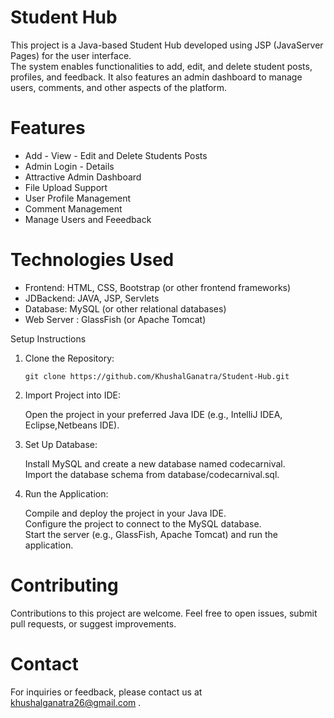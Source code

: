 # Student Hub

 This project is a Java-based Student Hub developed using JSP (JavaServer Pages) for the user interface. <br>The system enables functionalities to add, edit, and delete student posts, profiles, and feedback. It also features an admin dashboard to manage users, comments, and other aspects of the platform.
 
# Features
  - Add - View - Edit and Delete Students Posts
  - Admin Login - Details
  - Attractive Admin Dashboard
  - File Upload Support
  - User Profile Management
  - Comment Management
  - Manage Users and Feeedback

# Technologies Used
 - Frontend: HTML, CSS, Bootstrap (or other frontend frameworks)<br>
 - JDBackend: JAVA, JSP, Servlets<br>
 - Database: MySQL (or other relational databases)<br>
 - Web Server : GlassFish (or Apache Tomcat)

 Setup Instructions
 1. Clone the Repository:<br>

        git clone https://github.com/KhushalGanatra/Student-Hub.git
 2. Import Project into IDE:<br>

    Open the project in your preferred Java IDE (e.g., IntelliJ IDEA, Eclipse,Netbeans IDE).<br>
  3. Set Up Database:<br>

     Install MySQL and create a new database named codecarnival.<br>
     Import the database schema from database/codecarnival.sql.<br>

 4. Run the Application:<br>
    
    Compile and deploy the project in your Java IDE.<br>
    Configure the project to connect to the MySQL database.<br>
    Start the server (e.g., GlassFish, Apache Tomcat) and run the application.<br>

# Contributing
  Contributions to this project are welcome. Feel free to open issues, submit pull requests, or suggest improvements.

# Contact
  For inquiries or feedback, please contact us at khushalganatra26@gmail.com .
